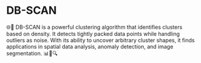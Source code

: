 # DB-SCAN
🌐🔬  DB-SCAN is a powerful clustering algorithm that identifies clusters based on density. It detects tightly packed data points while handling outliers as noise. With its ability to uncover arbitrary cluster shapes, it finds applications in spatial data analysis, anomaly detection, and image segmentation. 📊🌌🔍
